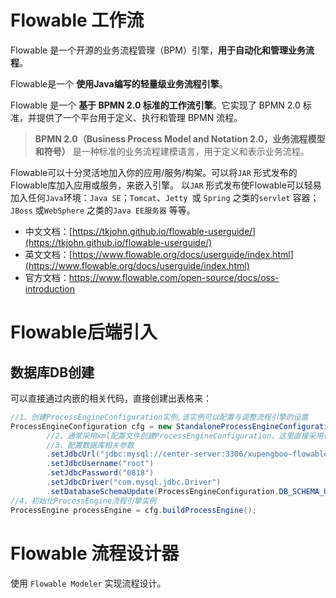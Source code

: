 # Flowable 工作流

Flowable 是一个开源的业务流程管理（BPM）引擎，**用于自动化和管理业务流程**。

Flowable是一个 **使用Java编写的轻量级业务流程引擎**。

Flowable 是一个 **基于 BPMN 2.0 标准的工作流引擎**。它实现了 BPMN 2.0 标准，并提供了一个平台用于定义、执行和管理 BPMN 流程。

> **BPMN 2.0（Business Process Model and Notation 2.0，业务流程模型和符号）** 是一种标准的业务流程建模语言，用于定义和表示业务流程。

Flowable可以十分灵活地加入你的应用/服务/构架。可以将`JAR` 形式发布的Flowable库加入应用或服务，来嵌入引擎。 以`JAR` 形式发布使Flowable可以轻易加入任何`Java`环境：`Java SE`；`Tomcat`、`Jetty `或 `Spring` 之类的`servlet` 容器；`JBoss` 或`WebSphere` 之类的`Java EE服务器` 等等。

- 中文文档：[https://tkjohn.github.io/flowable-userguide/](https://tkjohn.github.io/flowable-userguide/)
- 英文文档：[https://www.flowable.org/docs/userguide/index.html](https://www.flowable.org/docs/userguide/index.html)
- 官方文档：https://www.flowable.com/open-source/docs/oss-introduction



# Flowable后端引入

## 数据库DB创建
可以直接通过内嵌的相关代码，直接创建出表格来：
```java
//1、创建ProcessEngineConfiguration实例,该实例可以配置与调整流程引擎的设置
ProcessEngineConfiguration cfg = new StandaloneProcessEngineConfiguration()
        //2、通常采用xml配置文件创建ProcessEngineConfiguration，这里直接采用代码的方式
        //3、配置数据库相关参数
        .setJdbcUrl("jdbc:mysql://center-server:3306/xupengboo-flowable-demo?useUnicode=true&characterEncoding=utf8&serverTimezone=GMT%2b8&nullCatalogMeansCurrent=true")
        .setJdbcUsername("root")
        .setJdbcPassword("0818")
        .setJdbcDriver("com.mysql.jdbc.Driver")
        .setDatabaseSchemaUpdate(ProcessEngineConfiguration.DB_SCHEMA_UPDATE_TRUE);
//4、初始化ProcessEngine流程引擎实例
ProcessEngine processEngine = cfg.buildProcessEngine();
```

# Flowable 流程设计器

使用 `Flowable Modeler` 实现流程设计。





 